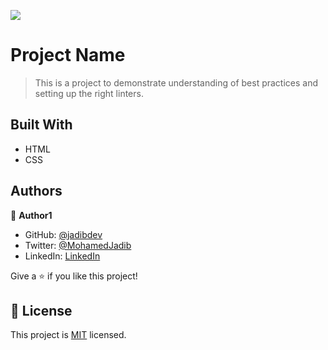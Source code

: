 ![](https://img.shields.io/badge/Microverse-blueviolet)

# Project Name

> This is a project to demonstrate understanding of best practices and setting up the right linters.


## Built With

- HTML
- CSS

## Authors

👤 **Author1**

- GitHub: [@jadibdev](https://github.com/jadibdev)
- Twitter: [@MohamedJadib](https://twitter.com/MohamedJadib)
- LinkedIn: [LinkedIn](https://www.linkedin.com/in/mohamed-jadib-942a5041/)

Give a ⭐️ if you like this project!

## 📝 License

This project is [MIT](./MIT.md) licensed.

